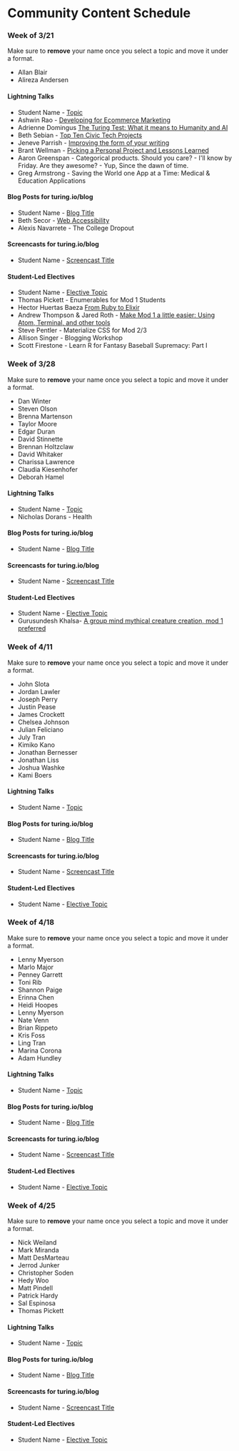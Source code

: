 # Community Content Schedule

### **Week of 3/21**

Make sure to **remove** your name once you select a topic and move it under a format.

* Allan Blair
* Alireza Andersen

#### Lightning Talks

* Student Name - [Topic](http://gist.github.com/username/link-to-my-outline-gist)
* Ashwin Rao - [Developing for Ecommerce Marketing](https://gist.github.com/theonlyrao/a0d0883cc78792200a29)
* Adrienne Domingus [The Turing Test: What it means to Humanity and AI](https://docs.google.com/presentation/d/1Ck98OW9WfBpfubSdgC-c6WYx24y52Q1OMrv5jg_Ljdk/edit?usp=sharing)
* Beth Sebian - [Top Ten Civic Tech Projects](https://gist.github.com/bethsebian/8675c199a66aa2a193a1)
* Jeneve Parrish - [Improving the form of your writing](https://gist.github.com/jeneve/bd12fe7ec7937fb9564b)
* Brant Wellman - [Picking a Personal Project and Lessons Learned](https://gist.github.com/brantwellman/0b0be0f602f9c32eac10)
* Aaron Greenspan - Categorical products.  Should you care? - I'll know by Friday.  Are they awesome? - Yup, Since the dawn of time.
* Greg Armstrong - Saving the World one App at a Time: Medical & Education Applications

#### Blog Posts for turing.io/blog

* Student Name - [Blog Title](http://gist.github.com/username/link-to-my-outline-gist)
* Beth Secor - [Web Accessibility](https://gist.github.com/bethsecor/589e3629c443cccff144)
* Alexis Navarrete - The College Dropout

#### Screencasts for turing.io/blog

* Student Name - [Screencast Title](http://gist.github.com/username/link-to-my-outline-gist)

#### Student-Led Electives

* Student Name - [Elective Topic](http://gist.github.com/username/link-to-my-outline-gist)
* Thomas Pickett - Enumerables for Mod 1 Students
* Hector Huertas Baeza [From Ruby to Elixir](https://gist.github.com/hectorhuertas/0593c40c70f26be93171)
* Andrew Thompson & Jared Roth - [Make Mod 1 a little easier: Using Atom, Terminal, and other tools](https://gist.github.com/JaredRoth/1e72f28baaf2802e2a20)
* Steve Pentler - Materialize CSS for Mod 2/3
* Allison Singer - Blogging Workshop
* Scott Firestone - Learn R for Fantasy Baseball Supremacy: Part I

### **Week of 3/28**

Make sure to **remove** your name once you select a topic and move it under a format.

* Dan Winter
* Steven Olson
* Brenna Martenson
* Taylor Moore
* Edgar Duran
* David Stinnette
* Brennan Holtzclaw
* David Whitaker
* Charissa Lawrence
* Claudia Kiesenhofer
* Deborah Hamel

#### Lightning Talks

* Student Name - [Topic](http://gist.github.com/username/link-to-my-outline-gist)
* Nicholas Dorans - Health

#### Blog Posts for turing.io/blog

* Student Name - [Blog Title](http://gist.github.com/username/link-to-my-outline-gist)

#### Screencasts for turing.io/blog

* Student Name - [Screencast Title](http://gist.github.com/username/link-to-my-outline-gist)

#### Student-Led Electives

* Student Name - [Elective Topic](http://gist.github.com/username/link-to-my-outline-gist)
* Gurusundesh Khalsa- [A group mind mythical creature creation, mod 1
                       preferred](https://gist.github.com/GKhalsa/6abbfc7f270258e763a1) 

### **Week of 4/11**

Make sure to **remove** your name once you select a topic and move it under a format.

* John Slota
* Jordan Lawler
* Joseph Perry
* Justin Pease
* James Crockett
* Chelsea Johnson
* Julian Feliciano
* July Tran
* Kimiko Kano
* Jonathan Bernesser
* Jonathan Liss
* Joshua Washke
* Kami Boers

#### Lightning Talks

* Student Name - [Topic](http://gist.github.com/username/link-to-my-outline-gist)

#### Blog Posts for turing.io/blog

* Student Name - [Blog Title](http://gist.github.com/username/link-to-my-outline-gist)

#### Screencasts for turing.io/blog

* Student Name - [Screencast Title](http://gist.github.com/username/link-to-my-outline-gist)

#### Student-Led Electives

* Student Name - [Elective Topic](http://gist.github.com/username/link-to-my-outline-gist)

### **Week of 4/18**

Make sure to **remove** your name once you select a topic and move it under a format.

* Lenny Myerson
* Marlo Major
* Penney Garrett
* Toni Rib
* Shannon Paige
* Erinna Chen
* Heidi Hoopes
* Lenny Myerson
* Nate Venn
* Brian Rippeto
* Kris Foss
* Ling Tran
* Marina Corona
* Adam Hundley

#### Lightning Talks

* Student Name - [Topic](http://gist.github.com/username/link-to-my-outline-gist)

#### Blog Posts for turing.io/blog

* Student Name - [Blog Title](http://gist.github.com/username/link-to-my-outline-gist)

#### Screencasts for turing.io/blog

* Student Name - [Screencast Title](http://gist.github.com/username/link-to-my-outline-gist)

#### Student-Led Electives

* Student Name - [Elective Topic](http://gist.github.com/username/link-to-my-outline-gist)

### **Week of 4/25**

Make sure to **remove** your name once you select a topic and move it under a format.

* Nick Weiland
* Mark Miranda
* Matt DesMarteau
* Jerrod Junker
* Christopher Soden
* Hedy Woo
* Matt Pindell
* Patrick Hardy
* Sal Espinosa
* Thomas Pickett

#### Lightning Talks

* Student Name - [Topic](http://gist.github.com/username/link-to-my-outline-gist)

#### Blog Posts for turing.io/blog

* Student Name - [Blog Title](http://gist.github.com/username/link-to-my-outline-gist)

#### Screencasts for turing.io/blog

* Student Name - [Screencast Title](http://gist.github.com/username/link-to-my-outline-gist)

#### Student-Led Electives

* Student Name - [Elective Topic](http://gist.github.com/username/link-to-my-outline-gist)
